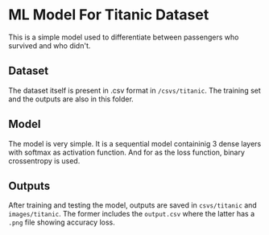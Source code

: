 # ML Model For Titanic Dataset
This is a simple model used to differentiate between passengers who survived and who didn't.

## Dataset
The dataset itself is present in .csv format in ```/csvs/titanic```. The training set and the outputs
are also in this folder.

## Model 
The model is very simple. It is a sequential model containinig 3 dense layers with softmax as activation function. And for as the loss function, binary crossentropy is used.

## Outputs
After training and testing the model, outputs are saved in ```csvs/titanic``` and ```images/titanic```. The former includes the ```output.csv``` where the 
latter has a ```.png``` file showing accuracy loss.

